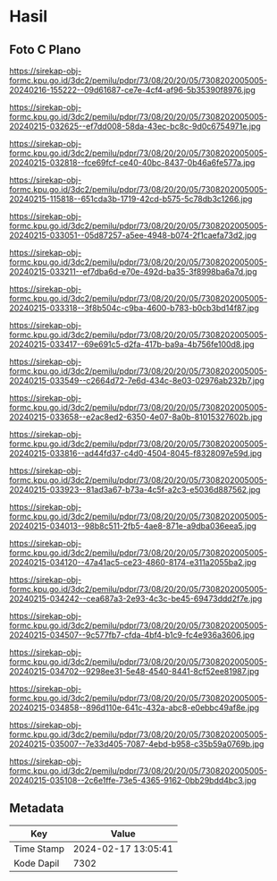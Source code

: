 # Hasil

## Foto C Plano

https://sirekap-obj-formc.kpu.go.id/3dc2/pemilu/pdpr/73/08/20/20/05/7308202005005-20240216-155222--09d61687-ce7e-4cf4-af96-5b35390f8976.jpg

https://sirekap-obj-formc.kpu.go.id/3dc2/pemilu/pdpr/73/08/20/20/05/7308202005005-20240215-032625--ef7dd008-58da-43ec-bc8c-9d0c6754971e.jpg

https://sirekap-obj-formc.kpu.go.id/3dc2/pemilu/pdpr/73/08/20/20/05/7308202005005-20240215-032818--fce69fcf-ce40-40bc-8437-0b46a6fe577a.jpg

https://sirekap-obj-formc.kpu.go.id/3dc2/pemilu/pdpr/73/08/20/20/05/7308202005005-20240215-115818--651cda3b-1719-42cd-b575-5c78db3c1266.jpg

https://sirekap-obj-formc.kpu.go.id/3dc2/pemilu/pdpr/73/08/20/20/05/7308202005005-20240215-033051--05d87257-a5ee-4948-b074-2f1caefa73d2.jpg

https://sirekap-obj-formc.kpu.go.id/3dc2/pemilu/pdpr/73/08/20/20/05/7308202005005-20240215-033211--ef7dba6d-e70e-492d-ba35-3f8998ba6a7d.jpg

https://sirekap-obj-formc.kpu.go.id/3dc2/pemilu/pdpr/73/08/20/20/05/7308202005005-20240215-033318--3f8b504c-c9ba-4600-b783-b0cb3bd14f87.jpg

https://sirekap-obj-formc.kpu.go.id/3dc2/pemilu/pdpr/73/08/20/20/05/7308202005005-20240215-033417--69e691c5-d2fa-417b-ba9a-4b756fe100d8.jpg

https://sirekap-obj-formc.kpu.go.id/3dc2/pemilu/pdpr/73/08/20/20/05/7308202005005-20240215-033549--c2664d72-7e6d-434c-8e03-02976ab232b7.jpg

https://sirekap-obj-formc.kpu.go.id/3dc2/pemilu/pdpr/73/08/20/20/05/7308202005005-20240215-033658--e2ac8ed2-6350-4e07-8a0b-81015327602b.jpg

https://sirekap-obj-formc.kpu.go.id/3dc2/pemilu/pdpr/73/08/20/20/05/7308202005005-20240215-033816--ad44fd37-c4d0-4504-8045-f8328097e59d.jpg

https://sirekap-obj-formc.kpu.go.id/3dc2/pemilu/pdpr/73/08/20/20/05/7308202005005-20240215-033923--81ad3a67-b73a-4c5f-a2c3-e5036d887562.jpg

https://sirekap-obj-formc.kpu.go.id/3dc2/pemilu/pdpr/73/08/20/20/05/7308202005005-20240215-034013--98b8c511-2fb5-4ae8-871e-a9dba036eea5.jpg

https://sirekap-obj-formc.kpu.go.id/3dc2/pemilu/pdpr/73/08/20/20/05/7308202005005-20240215-034120--47a41ac5-ce23-4860-8174-e311a2055ba2.jpg

https://sirekap-obj-formc.kpu.go.id/3dc2/pemilu/pdpr/73/08/20/20/05/7308202005005-20240215-034242--cea687a3-2e93-4c3c-be45-69473ddd2f7e.jpg

https://sirekap-obj-formc.kpu.go.id/3dc2/pemilu/pdpr/73/08/20/20/05/7308202005005-20240215-034507--9c577fb7-cfda-4bf4-b1c9-fc4e936a3606.jpg

https://sirekap-obj-formc.kpu.go.id/3dc2/pemilu/pdpr/73/08/20/20/05/7308202005005-20240215-034702--9298ee31-5e48-4540-8441-8cf52ee81987.jpg

https://sirekap-obj-formc.kpu.go.id/3dc2/pemilu/pdpr/73/08/20/20/05/7308202005005-20240215-034858--896d110e-641c-432a-abc8-e0ebbc49af8e.jpg

https://sirekap-obj-formc.kpu.go.id/3dc2/pemilu/pdpr/73/08/20/20/05/7308202005005-20240215-035007--7e33d405-7087-4ebd-b958-c35b59a0769b.jpg

https://sirekap-obj-formc.kpu.go.id/3dc2/pemilu/pdpr/73/08/20/20/05/7308202005005-20240215-035108--2c6e1ffe-73e5-4365-9162-0bb29bdd4bc3.jpg


## Metadata

| Key        | Value               |
| ---------- | ------------------- |
| Time Stamp | 2024-02-17 13:05:41 |
| Kode Dapil | 7302                |



